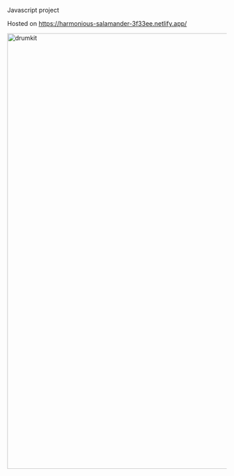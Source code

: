 Javascript project

Hosted on https://harmonious-salamander-3f33ee.netlify.app/


<img width="1000" alt="drumkit" src="https://user-images.githubusercontent.com/78624317/190677393-c3c90d43-8dd5-43db-813e-8111e1362e46.PNG">
